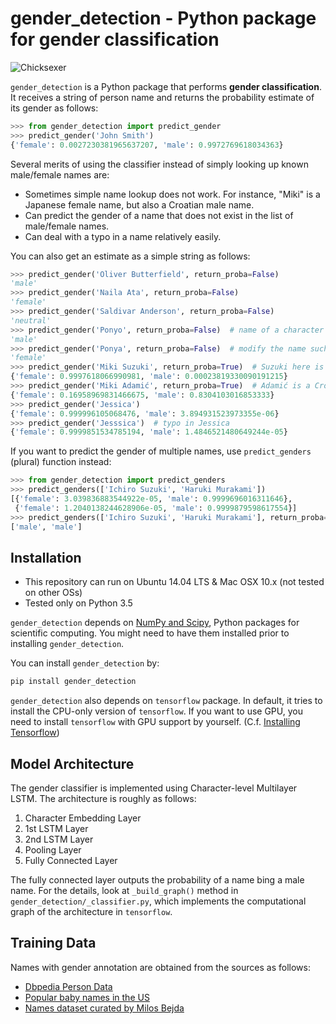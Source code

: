 gender_detection - Python package for gender classification
=================================================================

![Chicksexer](images/gender_detection.jpg?raw=true "Title")

`gender_detection` is a Python package that performs **gender classification**. It receives a string of person name and returns the probability estimate of its gender as follows:

```python
>>> from gender_detection import predict_gender
>>> predict_gender('John Smith')
{'female': 0.0027230381965637207, 'male': 0.9972769618034363}
```

Several merits of using the classifier instead of simply looking up known male/female names are:

* Sometimes simple name lookup does not work. For instance, "Miki" is a Japanese female name, but also a Croatian male name.
* Can predict the gender of a name that does not exist in the list of male/female names.
* Can deal with a typo in a name relatively easily.

You can also get an estimate as a simple string as follows:

```python
>>> predict_gender('Oliver Butterfield', return_proba=False)
'male'
>>> predict_gender('Naila Ata', return_proba=False)
'female'
>>> predict_gender('Saldivar Anderson', return_proba=False)
'neutral'
>>> predict_gender('Ponyo', return_proba=False)  # name of a character from the film
'male'
>>> predict_gender('Ponya', return_proba=False)  # modify the name such that it sounds like a female name
'female'
>>> predict_gender('Miki Suzuki', return_proba=True)  # Suzuki here is a Japanese surname so Miki is a female name
{'female': 0.9997618066990981, 'male': 0.00023819330090191215}
>>> predict_gender('Miki Adamić', return_proba=True)  # Adamić is a Croatian surname so Miki is a male name
{'female': 0.16958969831466675, 'male': 0.8304103016853333}
>>> predict_gender('Jessica')
{'female': 0.999996105068476, 'male': 3.894931523973355e-06}
>>> predict_gender('Jesssica')  # typo in Jessica
{'female': 0.9999851534785194, 'male': 1.4846521480649244e-05}
```

If you want to predict the gender of multiple names, use `predict_genders` (plural) function instead:

```python
>>> from gender_detection import predict_genders
>>> predict_genders(['Ichiro Suzuki', 'Haruki Murakami'])
[{'female': 3.039836883544922e-05, 'male': 0.9999696016311646},
 {'female': 1.2040138244628906e-05, 'male': 0.9999879598617554}]
>>> predict_genders(['Ichiro Suzuki', 'Haruki Murakami'], return_proba=False)
['male', 'male']
```

Installation
------------
- This repository can run on Ubuntu 14.04 LTS & Mac OSX 10.x (not tested on other OSs)
- Tested only on Python 3.5

`gender_detection` depends on [NumPy and Scipy](https://www.scipy.org/install.html), Python packages for scientific computing. You might need to have them installed prior to installing `gender_detection`.

You can install `gender_detection` by:

```bash
pip install gender_detection
```

`gender_detection` also depends on `tensorflow` package. In default, it tries to install the CPU-only version of `tensorflow`. If you want to use GPU, you need to install `tensorflow` with GPU support by yourself. (C.f. [Installing Tensorflow](https://www.tensorflow.org/install/))

Model Architecture
------------------
The gender classifier is implemented using Character-level Multilayer LSTM. The architecture is roughly as follows:

1. Character Embedding Layer
2. 1st LSTM Layer
3. 2nd LSTM Layer
4. Pooling Layer
5. Fully Connected Layer

The fully connected layer outputs the probability of a name bing a male name. For the details, look at `_build_graph()` method in `gender_detection/_classifier.py`, which implements the computational graph of the architecture in `tensorflow`.

Training Data
-------------
Names with gender annotation are obtained from the sources as follows:

* [Dbpedia Person Data](http://downloads.dbpedia.org/2015-10/core-i18n/en/persondata_en.tql.bz2)
* [Popular baby names in the US](https://www.ssa.gov/oact/babynames/limits.html)
* [Names dataset curated by Milos Bejda](https://mbejda.github.io/)

